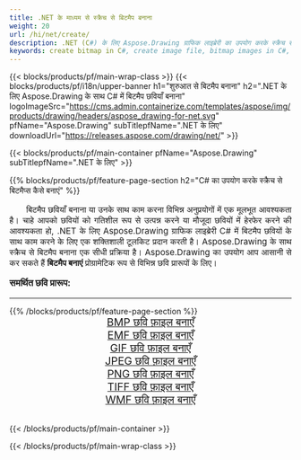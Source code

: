```yaml
---
title: .NET के माध्यम से स्क्रैच से बिटमैप बनाना
weight: 20
url: /hi/net/create/
description: .NET (C#) के लिए Aspose.Drawing ग्राफिक लाइब्रेरी का उपयोग करके स्क्रैच से बिटमैप बनाना
keywords: create bitmap in C#, create image file, bitmap images in C#, bitmap from scratch, graphic library .NET के लिए, generate images
---
```


{{< blocks/products/pf/main-wrap-class >}}
{{< blocks/products/pf/i18n/upper-banner h1="शुरुआत से बिटमैप बनाना" h2=".NET के लिए Aspose.Drawing के साथ C# में बिटमैप छवियाँ बनाना" logoImageSrc="https://cms.admin.containerize.com/templates/aspose/img/products/drawing/headers/aspose_drawing-for-net.svg" pfName="Aspose.Drawing" subTitlepfName=".NET के लिए" downloadUrl="https://releases.aspose.com/drawing/net/" >}}

{{< blocks/products/pf/main-container pfName="Aspose.Drawing" subTitlepfName=".NET के लिए" >}}

{{% blocks/products/pf/feature-page-section  h2="C# का उपयोग करके स्क्रैच से बिटमैप्स कैसे बनाएं" %}}
<p align="justify" style="text-indent:2em;font-size:15px;">
बिटमैप छवियाँ बनाना या उनके साथ काम करना विभिन्न अनुप्रयोगों में एक मूलभूत आवश्यकता है। चाहे आपको छवियों को गतिशील रूप से उत्पन्न करने या मौजूदा छवियों में हेरफेर करने की आवश्यकता हो, .NET के लिए Aspose.Drawing ग्राफिक लाइब्रेरी C# में बिटमैप छवियों के साथ काम करने के लिए एक शक्तिशाली टूलकिट प्रदान करती है। Aspose.Drawing के साथ स्क्रैच से बिटमैप बनाना एक सीधी प्रक्रिया है। Aspose.Drawing का उपयोग आप आसानी से कर सकते हैं <b>बिटमैप बनाएं</b> प्रोग्रामेटिक रूप से विभिन्न छवि प्रारूपों के लिए।
</p>

<h3 style="margin-top:16px;">
समर्थित छवि प्रारूप:
</h3>

<hr/>
{{% /blocks/products/pf/feature-page-section %}}
<div class="container-fluid productfamilypage bg-gray">
    <div class="convertypes bg-gray agp-content section">
        <div class="container">
		    <div class="row other-converters" style="gap: 10px;font-size: 19px;text-align:center;">
		        <div class='col-md-3 other-converter remove-lp remove-rp'><a href="bmp/" style="padding:15px;">BMP छवि फ़ाइल बनाएँ</a></div>
                <div class='col-md-3 other-converter remove-lp remove-rp'><a href="emf/" style="padding:15px;">EMF छवि फ़ाइल बनाएँ</a></div>
                <div class='col-md-3 other-converter remove-lp remove-rp'><a href="gif/" style="padding:15px;">GIF छवि फ़ाइल बनाएँ</a></div>
                <div class='col-md-3 other-converter remove-lp remove-rp'><a href="jpeg/" style="padding:15px;">JPEG छवि फ़ाइल बनाएँ</a></div>
                <div class='col-md-3 other-converter remove-lp remove-rp'><a href="png/" style="padding:15px;">PNG छवि फ़ाइल बनाएँ</a></div>
                <div class='col-md-3 other-converter remove-lp remove-rp'><a href="tiff/" style="padding:15px;">TIFF छवि फ़ाइल बनाएँ</a></div>
                <div class='col-md-3 other-converter remove-lp remove-rp'><a href="wmf/" style="padding:15px;">WMF छवि फ़ाइल बनाएँ</a></div>
            </div>
        </div>
    </div>
</div>
<br/>

{{< /blocks/products/pf/main-container >}}

{{< /blocks/products/pf/main-wrap-class >}}
